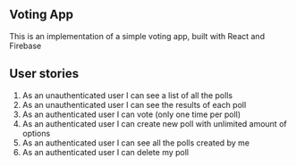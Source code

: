 ## Voting App ##
This is an implementation of a simple voting app, built with React and Firebase

## User stories ##
1. As an unauthenticated user I can see a list of all the polls
2. As an unauthenticated user I can see the results of each poll
3. As an authenticated user I can vote (only one time per poll)
4. As an authenticated user I can create new poll with unlimited amount of options
5. As an authenticated user I can see all the polls created by me
6. As an authenticated user I can delete my poll